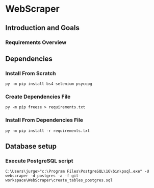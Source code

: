 # WebScraper

## Introduction and Goals

### Requirements Overview



## Dependencies

### Install From Scratch

    py -m pip install bs4 selenium psycopg

### Create Dependencies File

    py -m pip freeze > requirements.txt

### Install From Dependencies File

    py -m pip install -r requirements.txt

## Database setup

### Execute PostgreSQL script

    C:\Users\jurge>"c:\Program Files\PostgreSQL\16\bin\psql.exe" -U webscraper -d postgres -a -f git-workspace\WebScraper\create_tables_postgres.sql
